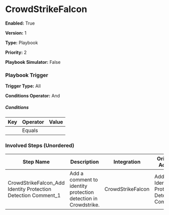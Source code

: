 # CrowdStrikeFalcon




**Enabled:** True

**Version:** 1

**Type:** Playbook

**Priority:** 2

**Playbook Simulator:** False


### Playbook Trigger
**Trigger Type:** All

**Conditions Operator:** And

##### Conditions
|Key|Operator|Value|
|---|--------|-----|
||Equals||


### Involved Steps (Unordered)
|Step Name|Description|Integration|Original Action|
|---------|-----------|-----------|---------------|
|CrowdStrikeFalcon_Add Identity Protection Detection Comment_1|Add a comment to identity protection detection in Crowdstrike.|CrowdStrikeFalcon|Add Identity Protection Detection Comment|

